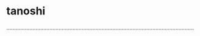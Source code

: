 # tanoshi

..........................................................................................................................